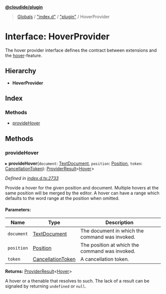 **[@cloudide/plugin](../README.md)**

> [Globals](../README.md) / ["index.d"](../modules/_index_d_.md) / ["plugin"](../modules/_index_d_._plugin_.md) / HoverProvider

# Interface: HoverProvider

The hover provider interface defines the contract between extensions and
the [hover](https://code.visualstudio.com/docs/editor/intellisense)-feature.

## Hierarchy

* **HoverProvider**

## Index

### Methods

* [provideHover](_index_d_._plugin_.hoverprovider.md#providehover)

## Methods

### provideHover

▸ **provideHover**(`document`: [TextDocument](_index_d_._plugin_.textdocument.md), `position`: [Position](../classes/_index_d_._plugin_.position.md), `token`: [CancellationToken](_index_d_._plugin_.cancellationtoken.md)): [ProviderResult](../modules/_index_d_._plugin_.md#providerresult)\<[Hover](../classes/_index_d_._plugin_.hover.md)>

*Defined in [index.d.ts:2733](https://github.com/shuyaqian/cloudide-plugin-api/blob/57a3a2a/index.d.ts#L2733)*

Provide a hover for the given position and document. Multiple hovers at the same
position will be merged by the editor. A hover can have a range which defaults
to the word range at the position when omitted.

#### Parameters:

Name | Type | Description |
------ | ------ | ------ |
`document` | [TextDocument](_index_d_._plugin_.textdocument.md) | The document in which the command was invoked. |
`position` | [Position](../classes/_index_d_._plugin_.position.md) | The position at which the command was invoked. |
`token` | [CancellationToken](_index_d_._plugin_.cancellationtoken.md) | A cancellation token. |

**Returns:** [ProviderResult](../modules/_index_d_._plugin_.md#providerresult)\<[Hover](../classes/_index_d_._plugin_.hover.md)>

A hover or a thenable that resolves to such. The lack of a result can be
signaled by returning `undefined` or `null`.
